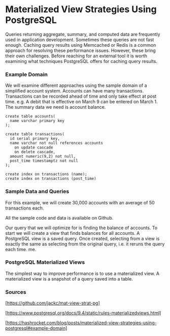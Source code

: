 # Materialized View Strategies Using PostgreSQL

Queries returning aggregate, summary, and computed data are frequently used in application development. Sometimes these queries are not fast enough. Caching query results using Memcached or Redis is a common approach for resolving these performance issues. However, these bring their own challenges. Before reaching for an external tool it is worth examining what techniques PostgreSQL offers for caching query results.

### Example Domain

We will examine different approaches using the sample domain of a simplified account system. Accounts can have many transactions. Transactions can be recorded ahead of time and only take effect at post time. e.g. A debit that is effective on March 9 can be entered on March 1. The summary data we need is account balance.

```postgresql
create table accounts(
  name varchar primary key
);

create table transactions(
  id serial primary key,
  name varchar not null references accounts
    on update cascade
    on delete cascade,
  amount numeric(9,2) not null,
  post_time timestamptz not null
);

create index on transactions (name);
create index on transactions (post_time)
```

### Sample Data and Queries

For this example, we will create 30,000 accounts with an average of 50 transactions each.

All the sample code and data is available on Github.

Our query that we will optimize for is finding the balance of accounts. To start we will create a view that finds balances for all accounts. A PostgreSQL view is a saved query. Once created, selecting from a view is exactly the same as selecting from the original query, i.e. it reruns the query each time.
me.


### PostgreSQL Materialized Views

The simplest way to improve performance is to use a materialized view. A materialized view is a snapshot of a query saved into a table.


### Sources

[https://github.com/jackc/mat-view-strat-pg]

[https://www.postgresql.org/docs/9.4/static/rules-materializedviews.html]

[https://hashrocket.com/blog/posts/materialized-view-strategies-using-postgresql#example-domain]
